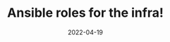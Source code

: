 ---
title: "Ansible roles for the infra!"
date: 2022-04-19
draft: false
description: "How to automate infrastructure using Ansible"
slug: "ansible"
featured_image: ansible.webp
summary: "As our infrastructure is growing, the number of services and tasks is increasing as well. This can be tedious and time-consuming, especially when you have to deal with a lot of servers - enter Ansible! Ansible allows automating tasks on a wide range of platforms, including Linux, Windows, and Mac. :wrench:"
tags: ["garuda", "linux", "ansible", "foss", "open source", "chaotic-aur"]
---